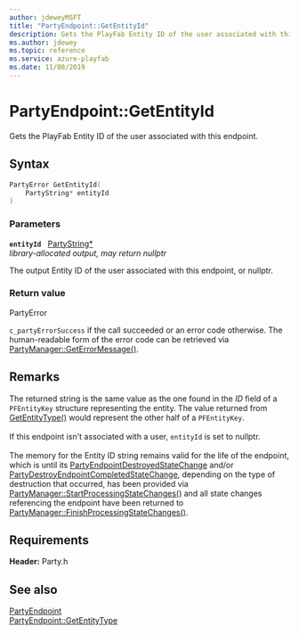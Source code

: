 ```yaml
---
author: jdeweyMSFT
title: "PartyEndpoint::GetEntityId"
description: Gets the PlayFab Entity ID of the user associated with this endpoint.
ms.author: jdewey
ms.topic: reference
ms.service: azure-playfab
ms.date: 11/08/2019
---
```


# PartyEndpoint::GetEntityId  

Gets the PlayFab Entity ID of the user associated with this endpoint.  

## Syntax  
  
```cpp
PartyError GetEntityId(  
    PartyString* entityId  
)  
```  
  
### Parameters  
  
**`entityId`** &nbsp; [PartyString*](../../../typedefs.md)  
*library-allocated output, may return nullptr*  
  
The output Entity ID of the user associated with this endpoint, or nullptr.  
  
  
### Return value  
PartyError
  
```c_partyErrorSuccess``` if the call succeeded or an error code otherwise. The human-readable form of the error code can be retrieved via [PartyManager::GetErrorMessage()](../../PartyManager/methods/partymanager_geterrormessage.md).
  
## Remarks  
  
The returned string is the same value as the one found in the *ID* field of a ```PFEntityKey``` structure representing the entity. The value returned from [GetEntityType()](partyendpoint_getentitytype.md) would represent the other half of a ```PFEntityKey```. <br /><br /> If this endpoint isn't associated with a user, `entityId` is set to nullptr.   <br /><br /> The memory for the Entity ID string remains valid for the life of the endpoint, which is until its [PartyEndpointDestroyedStateChange](../../../structs/partyendpointdestroyedstatechange.md) and/or [PartyDestroyEndpointCompletedStateChange](../../../structs/partydestroyendpointcompletedstatechange.md), depending on the type of destruction that occurred, has been provided via [PartyManager::StartProcessingStateChanges()](../../PartyManager/methods/partymanager_startprocessingstatechanges.md) and all state changes referencing the endpoint have been returned to [PartyManager::FinishProcessingStateChanges()](../../PartyManager/methods/partymanager_finishprocessingstatechanges.md).
  
## Requirements  
  
**Header:** Party.h
  
## See also  
[PartyEndpoint](../partyendpoint.md)  
[PartyEndpoint::GetEntityType](partyendpoint_getentitytype.md)
  
  
